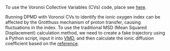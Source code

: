 To use the Voronoi Collective Variables (CVs) code, place see [here](https://github.com/Zhang-pchao/OilWaterInterface/tree/main/Voronoi_CVs).

Running DPMD with Voronoi CVs to identify the ionic oxygen index can be affected by the Grotthuss mechanism of proton transfer, causing fluctuations in the index. To use the traditional MSD (Mean Squared Displacement) calculation method, we need to create a fake trajectory using a Python script, input it into [VMD](https://www.ks.uiuc.edu/Research/vmd/), and then calculate the ionic diffusion coefficient based on the [reference](https://www.theoj.org/joss-papers/joss.01698/10.21105.joss.01698.pdf).
